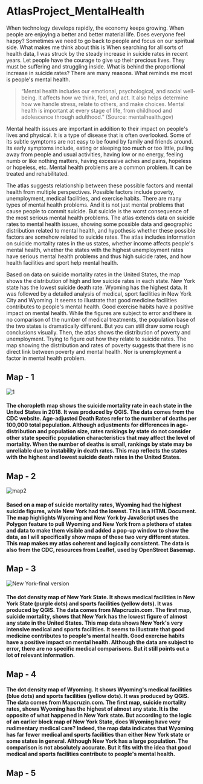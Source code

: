 # AtlasProject_MentalHealth

When technology develops rapidly, the economy keeps growing. When people are enjoying a better and better material life. Does everyone feel happy? Sometimes we need to go back to people and focus on our spiritual side. What makes me think about this is When searching for all sorts of health data, I was struck by the steady increase in suicide rates in recent years. Let people have the courage to give up their precious lives. They must be suffering and struggling inside. What is behind the proportional increase in suicide rates? There are many reasons. What reminds me most is people's mental health.

> “Mental health includes our emotional, psychological, and social well-being. It affects how we think, feel, and act. It also helps determine how we handle stress, relate to others, and make choices. Mental health is important at every stage of life, from childhood and adolescence through adulthood.” (Source: mentalhealth.gov)

Mental health issues are important in addition to their impact on people's lives and physical. It is a type of disease that is often overlooked. Some of its subtle symptoms are not easy to be found by family and friends around. Its early symptoms include, eating or sleeping too much or too little, pulling away from people and usual activities, having low or no energy, feeling numb or like nothing matters, having excessive aches and pains, hopeless or hopeless, etc. Mental health problems are a common problem. It can be treated and rehabilitated.

The atlas suggests relationship between these possible factors and mental health from multiple perspectives. Possible factors include poverty, unemployment, medical facilities, and exercise habits. There are many types of mental health problems. And it is not just mental problems that cause people to commit suicide. But suicide is the worst consequence of the most serious mental health problems. The atlas extends data on suicide rates to mental health issues, showing some possible data and geographic distribution related to mental health, and hypothesis whether these possible factors are somehow related to suicide rates. The atlas includes information on suicide mortality rates in the us states, whether income affects people's mental health, whether the states with the highest unemployment rates have serious mental health problems and thus high suicide rates, and how health facilities and sport help mental health.

Based on data on suicide mortality rates in the United States, the map shows the distribution of high and low suicide rates in each state. New York state has the lowest suicide death rate. Wyoming has the highest data. It was followed by a detailed analysis of medical, sport facilities in New York City and Wyoming. It seems to illustrate that good medicine facilities contributes to people's mental health. Good exercise habits have a positive impact on mental health. While the figures are subject to error and there is no comparison of the number of medical treatments, the population base of the two states is dramatically different. But you can still draw some rough conclusions visually. Then, the atlas shows the distribution of poverty and unemployment. Trying to figure out how they relate to suicide rates. The map showing the distribution and rates of poverty suggests that there is no direct link between poverty and mental health. Nor is unemployment a factor in mental health problem.

## Map - 1
![1](https://user-images.githubusercontent.com/77243665/120417126-2788be00-c313-11eb-82cb-01a60fd580c4.JPG)

#### The choropleth map shows the suicide mortality rate in each state in the United States in 2018. It was produced by QGIS. The data comes from the CDC website. Age-adjusted Death Rates refer to the number of deaths per 100,000 total population. Although adjustments for differences in age-distribution and population size, rates rankings by state do not consider other state specific population characteristics that may affect the level of mortality. When the number of deaths is small, rankings by state may be unreliable due to instability in death rates. This map reflects the states with the highest and lowest suicide death rates in the United States.

## Map - 2
![map2](https://user-images.githubusercontent.com/77243665/120417462-b695d600-c313-11eb-8ca8-c26929d507dc.png)

#### Based on a map of suicide mortality rates, Wyoming had the highest suicide figures, while New York had the lowest. This is a HTML Document. The map highlights Wyoming and New York by JavaScript uses the Polygon feature to pull Wyoming and New York from a plethora of states and data to make them visible and added a pop-up window to show the data, as I will specifically show maps of these two very different states. This map makes my atlas coherent and logically consistent. The data is also from the CDC, resources from Leaflet, used by OpenStreet Basemap.

## Map - 3
![New York-final version](https://user-images.githubusercontent.com/77243665/120417632-05437000-c314-11eb-8e5e-67588c41e80f.png)
#### The dot density map of New York State. It shows medical facilities in New York State (purple dots) and sports facilities (yellow dots). It was produced by QGIS. The data comes from Mapcruzin.com. The first map, suicide mortality, shows that New York has the lowest figure of almost any state in the United States. This map data shows New York's very intensive medical and sports facilities. It seems to illustrate that good medicine contributes to people's mental health. Good exercise habits have a positive impact on mental health. Although the data are subject to error, there are no specific medical comparisons. But it still points out a lot of relevant information.

## Map - 4

#### The dot density map of Wyoming. It shows Wyoming's medical facilities (blue dots) and sports facilities (yellow dots). It was produced by QGIS. The data comes from Mapcruzin.com. The first map, suicide mortality rates, shows Wyoming has the highest of almost any state. It is the opposite of what happened in New York state. But according to the logic of an earlier block map of New York State, does Wyoming have very rudimentary medical care? Indeed, the map data indicates that Wyoming has far fewer medical and sports facilities than either New York state or some states in general. Although New York has a large population. The comparison is not absolutely accurate. But it fits with the idea that good medical and sports facilities contribute to people's mental health.

## Map - 5
